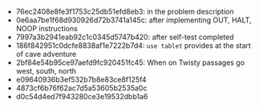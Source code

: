 - 76ec2408e8fe3f1753c25db51efd8eb3: in the problem description
- 0e6aa7be1f68d930926d72b3741a145c: after implementing OUT, HALT, NOOP instructions
- 7997a3b2941eab92c1c0345d5747b420: after self-test completed
- 186f842951c0dcfe8838af1e7222b7d4: `use tablet` provides at the start of cave adventure
- 2bf84e54b95ce97aefd9fc920451fc45: When on Twisty passages go west, south, north
- e09640936b3ef532b7b8e83ce8f125f4
- 4873cf6b76f62ac7d5a53605b2535a0c
- d0c54d4ed7f943280ce3e19532dbb1a6